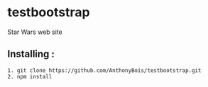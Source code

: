 # testbootstrap
Star Wars web site

## Installing :

```
1. git clone https://github.com/AnthonyBois/testbootstrap.git
2. npm install
```